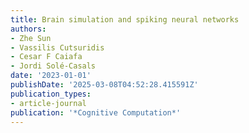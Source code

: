 ```yaml
---
title: Brain simulation and spiking neural networks
authors:
- Zhe Sun
- Vassilis Cutsuridis
- Cesar F Caiafa
- Jordi Solé-Casals
date: '2023-01-01'
publishDate: '2025-03-08T04:52:28.415591Z'
publication_types:
- article-journal
publication: '*Cognitive Computation*'
---
```

